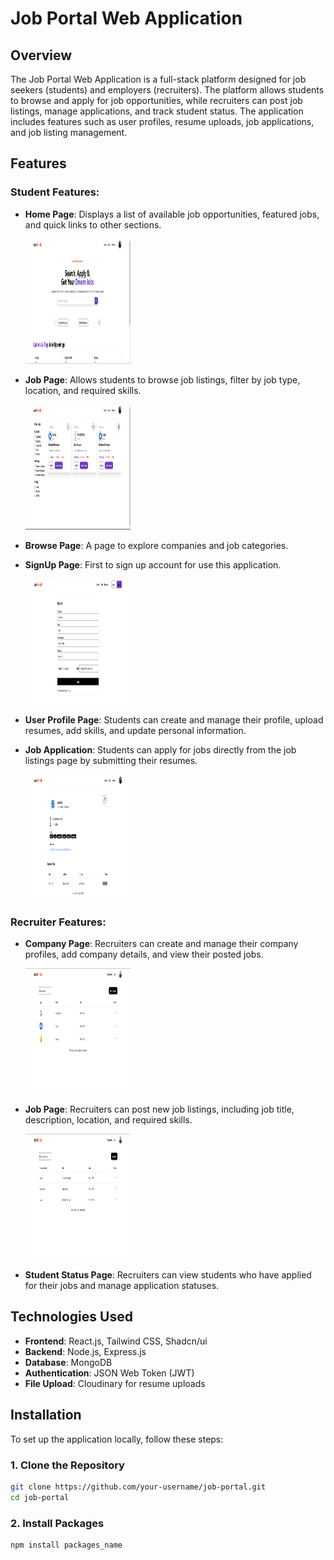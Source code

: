# Job Portal Web Application

## Overview
The Job Portal Web Application is a full-stack platform designed for job seekers (students) and employers (recruiters). The platform allows students to browse and apply for job opportunities, while recruiters can post job listings, manage applications, and track student status. The application includes features such as user profiles, resume uploads, job applications, and job listing management.

## Features

### Student Features:
- **Home Page**: Displays a list of available job opportunities, featured jobs, and quick links to other sections.
  
  <img src="Image/home_page.png" width="35%" height="200" style="display;">

- **Job Page**: Allows students to browse job listings, filter by job type, location, and required skills.

  <img src="Image/job_page.png" width="35%" height="200" style="display;">
  
- **Browse Page**: A page to explore companies and job categories.
- **SignUp Page**: First to sign up account for use this application.

  <img src="Image/signup_page.png" width="35%" height="200" style="display;">
  
- **User Profile Page**: Students can create and manage their profile, upload resumes, add skills, and update personal information.
- **Job Application**: Students can apply for jobs directly from the job listings page by submitting their resumes.

  <img src="Image/profile_page.png" width="35%" height="200" style="display;">

### Recruiter Features:
- **Company Page**: Recruiters can create and manage their company profiles, add company details, and view their posted jobs.
  
  <img src="Image/Company_age.png" width="35%" height="200" style="display;">
  
- **Job Page**: Recruiters can post new job listings, including job title, description, location, and required skills.

  <img src="Image/Recuriter_job.png" width="35%" height="200" style="display;">
  
- **Student Status Page**: Recruiters can view students who have applied for their jobs and manage application statuses.

## Technologies Used

- **Frontend**: React.js, Tailwind CSS, Shadcn/ui
- **Backend**: Node.js, Express.js
- **Database**: MongoDB
- **Authentication**: JSON Web Token (JWT)
- **File Upload**: Cloudinary for resume uploads

## Installation

To set up the application locally, follow these steps:

### 1. Clone the Repository
```bash
git clone https://github.com/your-username/job-portal.git
cd job-portal
```
### 2. Install Packages
```bash
npm install packages_name
